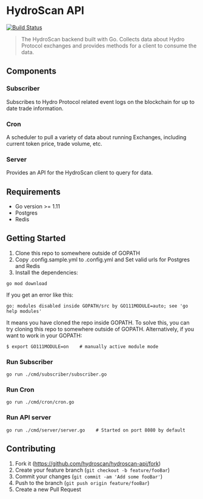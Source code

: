 # HydroScan API

[![Build Status](https://travis-ci.com/hydroscan/hydroscan-api.svg?branch=master)](https://travis-ci.org/hydroscan/hydroscan-api)

> The HydroScan backend built with Go. Collects data about Hydro Protocol exchanges and provides methods for a client to consume the data.

## Components

### Subscriber

Subscribes to Hydro Protocol related event logs on the blockchain for up to date trade information.

### Cron

A scheduler to pull a variety of data about running Exchanges, including current token price, trade volume, etc.

### Server

Provides an API for the HydroScan client to query for data.

## Requirements

- Go version >= 1.11
- Postgres
- Redis

## Getting Started

1. Clone this repo to somewhere outside of GOPATH
2. Copy .config.sample.yml to .config.yml and Set valid urls for Postgres and Redis
3. Install the dependencies:

```
go mod download
```

If you get an error like this:

```
go: modules disabled inside GOPATH/src by GO111MODULE=auto; see 'go help modules'
```

It means you have cloned the repo inside GOPATH. To solve this, you can try cloning this repo to somewhere outside of GOPATH. Alternatively, if you want to work in your GOPATH:

```
$ export GO111MODULE=on    # manually active module mode
```

### Run Subscriber

```
go run ./cmd/subscriber/subscriber.go
```

### Run Cron

```
go run ./cmd/cron/cron.go
```

### Run API server

```
go run ./cmd/server/server.go    # Started on port 8080 by default
```

## Contributing

1. Fork it (<https://github.com/hydroscan/hydroscan-api/fork>)
2. Create your feature branch (`git checkout -b feature/fooBar`)
3. Commit your changes (`git commit -am 'Add some fooBar'`)
4. Push to the branch (`git push origin feature/fooBar`)
5. Create a new Pull Request
